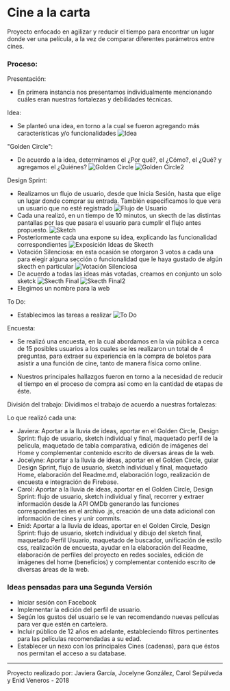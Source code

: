 # Cine a la carta

Proyecto enfocado en agilizar y reducir el tiempo para encontrar un lugar donde ver una película, a la vez de comparar diferentes parámetros entre cines.

### Proceso:
Presentación:
- En primera instancia nos presentamos individualmente mencionando cuáles eran nuestras fortalezas y debilidades técnicas.

Idea:
- Se planteó una idea, en torno a la cual se fueron agregando más características y/o funcionalidades
![Idea](https://i.imgur.com/uQIk9Ci.jpg)

"Golden Circle":
- De acuerdo a la idea, determinamos el ¿Por qué?, el ¿Cómo?, el ¿Qué? y agregamos el ¿Quiénes?
![Golden Circle](https://i.imgur.com/yO19q4P.jpg)
![Golden Circle2](https://i.imgur.com/hpjBf0Z.jpg)

Design Sprint:
- Realizamos un flujo de usuario, desde que Inicia Sesión, hasta que elige un lugar donde comprar su entrada. También especificamos lo que vera un usuario que no esté registrado 
![Flujo de Usuario](https://i.imgur.com/Ml6aBv0.jpg)
- Cada una realizó, en un tiempo de 10 minutos, un skecth de las distintas pantallas por las que pasara el usuario para cumplir el flujo antes propuesto.
![Sketch](https://i.imgur.com/3bzwv1o.jpgb)
- Posteriormente cada una expone su idea, explicando las funcionalidad correspondientes
![Exposición Ideas de Skecth](https://i.imgur.com/eFQDCHd.jpg )
- Votación Silenciosa: en esta ocasión se otorgaron 3 votos a cada una para elegir alguna sección o funcionalidad que le haya gustado de algún skecth en particular
![Votación Silenciosa](https://i.imgur.com/uDJ2u1h.jpg)
- De acuerdo a todas las ideas más votadas, creamos en conjunto un solo sketck
![Skecth Final](https://i.imgur.com/poNcNAH.jpg)
![Skecth Final2](https://i.imgur.com/K7YSyhl.jpg)
- Elegimos un nombre para la web

To Do:
- Establecimos las tareas a realizar
![To Do](https://i.imgur.com/o2y8uA4.jpg)

Encuesta:
- Se realizó una encuesta, en la cual abordamos en la vía pública a cerca de 15 posibles usuarios a los cuales se les realizaron un total de 4 preguntas, para extraer su experiencia en la compra de boletos para asistir a una función de cine, tanto de manera física como online.

- Nuestros principales hallazgos fueron en torno a la necesidad de reducir el tiempo en el proceso de compra así como en la cantidad de etapas de éste.

División del trabajo: 
Dividimos el trabajo de acuerdo a nuestras fortalezas:

Lo que realizó cada una:
- Javiera: Aportar a la lluvia de ideas, aportar en el Golden Circle, Design Sprint: flujo de usuario, sketch individual y final, maquetado perfil de la película, maquetado de tabla comparativa, edición de imágenes del Home y complementar contenido escrito de diversas áreas de la web.
- Jocelyne: Aportar a la lluvia de ideas, aportar en el Golden Circle, guiar Design Sprint, flujo de usuario, sketch individual y final, maquetado Home, elaboración del Readme.md, elaboración logo, realización de encuesta e integración de Firebase.
- Carol: Aportar a la lluvia de ideas, aportar en el Golden Circle, Design Sprint: flujo de usuario, sketch individual y final, recorrer y extraer información desde la API OMDb generando las funciones correspondientes en el archivo .js, creación de una data adicional con información de cines y unir commits. 
- Enid: Aportar a la lluvia de ideas, aportar en el Golden Circle, Design Sprint: flujo de usuario, sketch individual y dibujo del sketch final, maquetado Perfil Usuario, maquetado de buscador, unificación de estilo css, realización de encuesta, ayudar en la elaboración del Readme, elaboración de perfiles del proyecto en redes sociales, edición de imágenes del home (beneficios) y complementar contenido escrito de diversas áreas de la web.

### Ideas pensadas para una Segunda Versión
- Iniciar sesión con Facebook
- Implementar la edición del perfil de usuario.
- Según los gustos del usuario se le van recomendando nuevas películas para ver que estén en cartelera.
- Incluir público de 12 años en adelante, estableciendo filtros pertinentes para las películas recomendadas a su edad.
- Establecer un nexo con los principales Cines (cadenas), para que éstos nos permitan el acceso a su database.

---
Proyecto realizado por: Javiera García, Jocelyne González, Carol Sepúlveda y Enid Veneros - 2018
